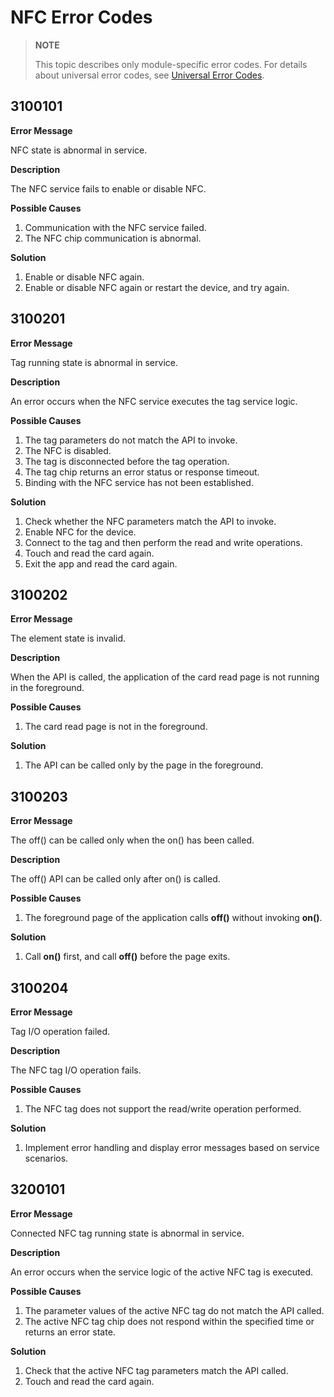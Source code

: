 # NFC Error Codes

> **NOTE**
>
> This topic describes only module-specific error codes. For details about universal error codes, see [Universal Error Codes](../errorcode-universal.md).

## 3100101

**Error Message**

NFC state is abnormal in service.

**Description**

The NFC service fails to enable or disable NFC.

**Possible Causes**

1. Communication with the NFC service failed.
2. The NFC chip communication is abnormal.

**Solution**

1. Enable or disable NFC again.
2. Enable or disable NFC again or restart the device, and try again.

## 3100201

**Error Message**

Tag running state is abnormal in service.

**Description**

An error occurs when the NFC service executes the tag service logic.

**Possible Causes**
1. The tag parameters do not match the API to invoke.
2. The NFC is disabled.
3. The tag is disconnected before the tag operation.
4. The tag chip returns an error status or response timeout.
5. Binding with the NFC service has not been established.

**Solution**
1. Check whether the NFC parameters match the API to invoke.
2. Enable NFC for the device.
3. Connect to the tag and then perform the read and write operations.
4. Touch and read the card again.
5. Exit the app and read the card again.

## 3100202

**Error Message**

The element state is invalid.

**Description**

When the API is called, the application of the card read page is not running in the foreground.

**Possible Causes**
1. The card read page is not in the foreground.

**Solution**
1. The API can be called only by the page in the foreground.

## 3100203

**Error Message**

The off() can be called only when the on() has been called.

**Description**

The off() API can be called only after on() is called.

**Possible Causes**
1. The foreground page of the application calls **off()** without invoking **on()**.

**Solution**
1. Call **on()** first, and call **off()** before the page exits.

## 3100204

**Error Message**

Tag I/O operation failed.

**Description**

The NFC tag I/O operation fails.

**Possible Causes**
1. The NFC tag does not support the read/write operation performed.

**Solution**
1. Implement error handling and display error messages based on service scenarios.

## 3200101

**Error Message**

Connected NFC tag running state is abnormal in service.

**Description**

An error occurs when the service logic of the active NFC tag is executed.

**Possible Causes**
1. The parameter values of the active NFC tag do not match the API called.
2. The active NFC tag chip does not respond within the specified time or returns an error state.

**Solution**
1. Check that the active NFC tag parameters match the API called.
2. Touch and read the card again.
